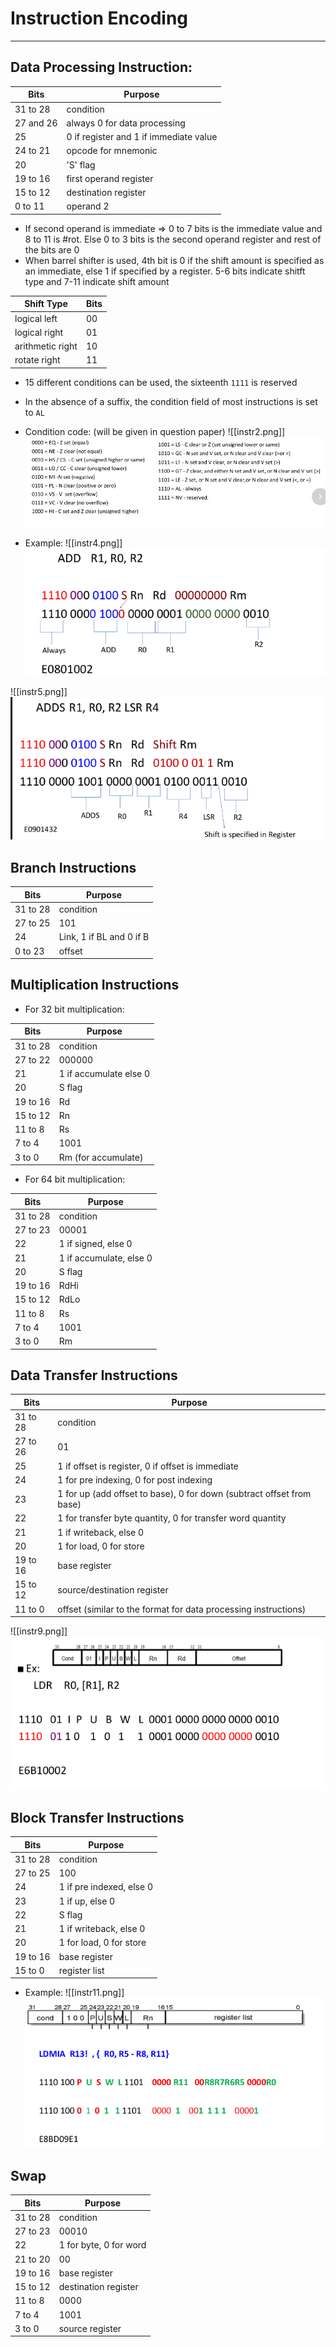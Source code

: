 # Instruction Encoding 
---
## Data Processing Instruction:

| Bits |  Purpose |
| ---- | -------- | 
| 31 to 28 | condition |
| 27 and 26 | always 0 for data processing |
| 25 | 0 if register and 1 if immediate value |
| 24 to 21 | opcode for mnemonic |
| 20 | 'S' flag |
| 19 to 16 | first operand register |
| 15 to 12 | destination register |
| 0 to 11 | operand 2 |

- If second operand is immediate => 0 to 7 bits is the immediate value and 8 to 11 is #rot. Else 0 to 3 bits is the second operand register and rest of the bits are 0
- When barrel shifter is used, 4th bit is 0 if the shift amount is specified as an immediate, else 1 if specified by a register. 5-6 bits indicate shitft type and 7-11 indicate shift amount

| Shift Type | Bits |
| ---------- | ---- |
| logical left | 00 |
| logical right | 01 |
| arithmetic right | 10 |
| rotate right | 11 |

- 15 different conditions can be used, the sixteenth `1111` is reserved
- In the absence of a suffix, the condition field of most instructions is set to `AL`
- Condition code: (will be given in question paper)
![[instr2.png]]
![instr2](https://github.com/Shogunkayo/PES_Notes/blob/main/Microprocessor%20and%20Computer%20Architecture/Images/instr2.png)

- Example:
![[instr4.png]]
![instr4](https://github.com/Shogunkayo/PES_Notes/blob/main/Microprocessor%20and%20Computer%20Architecture/Images/instr4.png)

![[instr5.png]]
![instr5](https://github.com/Shogunkayo/PES_Notes/blob/main/Microprocessor%20and%20Computer%20Architecture/Images/instr5.png)

## Branch Instructions

| Bits     | Purpose                  |
| -------- | ------------------------ |
| 31 to 28 | condition                |
| 27 to 25 | 101                      |
| 24       | Link, 1 if BL and 0 if B |
| 0 to 23  | offset                         |

## Multiplication Instructions
- For 32 bit multiplication: 

| Bits     | Purpose                |
| -------- | ---------------------- |
| 31 to 28 | condition              |
| 27 to 22 | 000000                 |
| 21       | 1 if accumulate else 0 |
| 20       | S flag                 |
| 19 to 16 | Rd                     |
| 15 to 12 | Rn                     |
| 11 to 8  | Rs                     |
| 7 to 4   | 1001                   |
| 3 to 0   | Rm (for accumulate)                      |

- For 64 bit multiplication:

| Bits     | Purpose                 |
| -------- | ----------------------- |
| 31 to 28 | condition               |
| 27 to 23 | 00001                   |
| 22       | 1 if signed, else 0     |
| 21       | 1 if accumulate, else 0 |
| 20       | S flag                  |
| 19 to 16 | RdHi                    |
| 15 to 12 | RdLo                    |
| 11 to 8  | Rs                      |
| 7 to 4   | 1001                    |
| 3 to 0   | Rm                        |

## Data Transfer Instructions

| Bits     | Purpose                                                               |
| -------- | --------------------------------------------------------------------- |
| 31 to 28 | condition                                                             |
| 27 to 26 | 01                                                                    |
| 25       | 1 if offset is register, 0 if offset is immediate                     |
| 24       | 1 for pre indexing, 0 for post indexing                               |
| 23       | 1 for up (add offset to base), 0 for down (subtract offset from base) |
| 22       | 1 for transfer byte quantity, 0 for transfer word quantity            |
| 21       | 1 if writeback, else 0                                                |
| 20       | 1 for load, 0 for store                                               |
| 19 to 16 | base register                                                         |
| 15 to 12 | source/destination register                                           |
| 11 to 0  | offset (similar to the format for data processing instructions)                                                                      |

![[instr9.png]]
![instr9](https://github.com/Shogunkayo/PES_Notes/blob/main/Microprocessor%20and%20Computer%20Architecture/Images/instr9.png)

## Block Transfer Instructions

| Bits     | Purpose                  |
| -------- | ------------------------ |
| 31 to 28 | condition                |
| 27 to 25 | 100                      |
| 24       | 1 if pre indexed, else 0 |
| 23       | 1 if up, else 0          |
| 22       | S flag                   |
| 21       | 1 if writeback, else 0   |
| 20       | 1 for load, 0 for store  |
| 19 to 16 | base register            |
| 15 to 0  | register list                         |

- Example: 
![[instr11.png]]
![instr11](https://github.com/Shogunkayo/PES_Notes/blob/main/Microprocessor%20and%20Computer%20Architecture/Images/instr11.png)

## Swap

| Bits     | Purpose                |
| -------- | ---------------------- |
| 31 to 28 | condition              |
| 27 to 23 | 00010                  |
| 22       | 1 for byte, 0 for word |
| 21 to 20 | 00                     |
| 19 to 16 | base register          |
| 15 to 12 | destination register   |
| 11 to 8  | 0000                   |
| 7 to 4   | 1001                   |
| 3 to 0   | source register        | 
